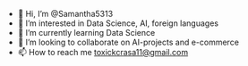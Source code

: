 - 👋 Hi, I’m @Samantha5313
- 👀 I’m interested in Data Science, AI, foreign languages
- 🌱 I’m currently learning Data Science
- 💞️ I’m looking to collaborate on AI-projects and e-commerce
- 📫 How to reach me toxickcrasa11@gmail.com

<!---
Samantha5313/Samantha5313 is a ✨ special ✨ repository because its `README.md` (this file) appears on your GitHub profile.
You can click the Preview link to take a look at your changes.
--->
